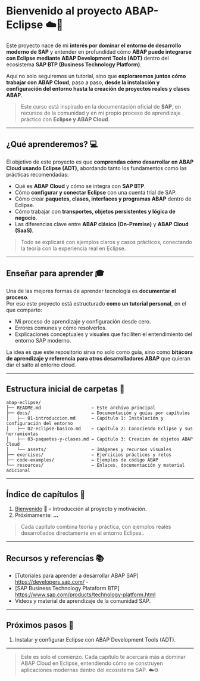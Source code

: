 # Bienvenido al proyecto ABAP-Eclipse ☁️🧩

Este proyecto nace de mi **interés por dominar el entorno de desarrollo moderno de SAP** y entender en profundidad cómo **ABAP puede integrarse con Eclipse mediante ABAP Development Tools (ADT)** dentro del ecosistema **SAP BTP (Business Technology Platform)**.

Aquí no solo seguiremos un tutorial, sino que **exploraremos juntos cómo trabajar con ABAP Cloud**, paso a paso, **desde la instalación y configuración del entorno hasta la creación de proyectos reales y clases ABAP**.

> Este curso está inspirado en la documentación oficial de **SAP**, en recursos de la comunidad y en mi propio proceso de aprendizaje práctico con **Eclipse y ABAP Cloud**.

---

## ¿Qué aprenderemos? 💻

El objetivo de este proyecto es que **comprendas cómo desarrollar en ABAP Cloud usando Eclipse (ADT)**, abordando tanto los fundamentos como las prácticas recomendadas:

- Qué es **ABAP Cloud** y cómo se integra con **SAP BTP**.
- Cómo **configurar y conectar Eclipse** con una cuenta trial de SAP.
- Cómo crear **paquetes, clases, interfaces y programas ABAP** dentro de Eclipse.
- Cómo trabajar con **transportes, objetos persistentes y lógica de negocio**.
- Las diferencias clave entre **ABAP clásico (On-Premise)** y **ABAP Cloud (SaaS)**.

> Todo se explicará con ejemplos claros y casos prácticos, conectando la teoría con la experiencia real en Eclipse.

---

## Enseñar para aprender 🎓

Una de las mejores formas de aprender tecnología es **documentar el proceso**.  
Por eso este proyecto está estructurado **como un tutorial personal**, en el que comparto:

- Mi proceso de aprendizaje y configuración desde cero.
- Errores comunes y cómo resolverlos.
- Explicaciones conceptuales y visuales que faciliten el entendimiento del entorno SAP moderno.

La idea es que este repositorio sirva no solo como guía, sino como **bitácora de aprendizaje y referencia para otros desarrolladores ABAP** que quieran dar el salto al entorno cloud.

---

## Estructura inicial de carpetas 📂

```text
abap-eclipse/
├── README.md                   ← Este archivo principal
├── docs/                       ← Documentación y guías por capítulos
│   ├── 01-introduccion.md      ← Capítulo 1: Instalación y configuración del entorno
│   ├── 02-eclipse-basico.md    ← Capítulo 2: Conociendo Eclipse y sus herramientas
│   ├── 03-paquetes-y-clases.md ← Capítulo 3: Creación de objetos ABAP Cloud
│   └── assets/                 ← Imágenes y recursos visuales
├── exercises/                  ← Ejercicios prácticos y retos
├── code-examples/              ← Ejemplos de código ABAP
└── resources/                  ← Enlaces, documentación y material adicional
```


---

## Índice de capítulos 📖

1. [Bienvenido](docs/01-bienvenido.md) 📝 – Introducción al proyecto y motivación.
2. Próximamente: **...**

> Cada capítulo combina teoría y práctica, con ejemplos reales desarrollados directamente en el entorno Eclipse..

---

## Recursos y referencias 📚

- [Tutoriales para aprender a desarrollar ABAP SAP] https://developers.sap.com/ -
- [SAP Business Technology Plataform BTP] https://www.sap.com/products/technology-platform.html
- Videos y material de aprendizaje de la comunidad SAP.

---

## Próximos pasos 🚀

1. Instalar y configurar Eclipse con ABAP Development Tools (ADT).

---

> Este es solo el comienzo. Cada capítulo te acercará más a dominar ABAP Cloud en Eclipse, entendiendo cómo se construyen aplicaciones modernas dentro del ecosistema SAP. ☁️⚙️

```

```

